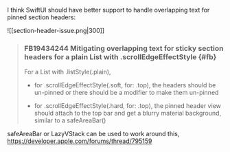 I think SwiftUI should have better support to handle overlapping text for pinned section headers:

![[section-header-issue.png|300]]

> ### FB19434244 Mitigating overlapping text for sticky section headers for a plain List with .scrollEdgeEffectStyle {#fb}
>
> For a List with .listStyle(.plain),
>
> - for .scrollEdgeEffectStyle(.soft, for: .top), the headers should be un-pinned or there should be a modifier to make them un-pinned
> 
> - for .scrollEdgeEffectStyle(.hard, for: .top), the pinned header view should attach to the top bar and get a blurry material background, similar to a safeAreaBar()

safeAreaBar or LazyVStack can be used to work around this, https://developer.apple.com/forums/thread/795159
